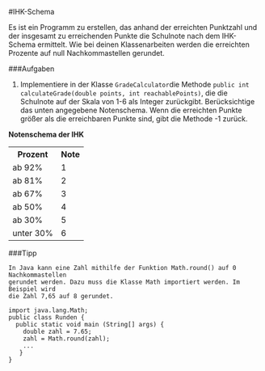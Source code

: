 #IHK-Schema

Es ist ein Programm zu erstellen, das anhand der erreichten Punktzahl und der insgesamt zu erreichenden Punkte die Schulnote nach dem IHK-Schema ermittelt. Wie bei deinen Klassenarbeiten werden die erreichten Prozente auf null Nachkommastellen gerundet.

###Aufgaben
1. Implementiere in der Klasse `GradeCalculator`die Methode `public int calculateGrade(double points, int reachablePoints)`, die die Schulnote auf der Skala von 1-6 als Integer zurückgibt. Berücksichtige das unten angegebene Notenschema. Wenn die erreichten Punkte größer als die erreichbaren Punkte sind, gibt die Methode -1 zurück.

**Notenschema der IHK**

<table>
  <tr>
    <th>Prozent</th>
    <th>Note</th>
  </tr>
  <tr>
    <td>ab 92%</td>
    <td>1</td>
  </tr>
  <tr>
      <td>ab 81%</td>
      <td>2</td>
  </tr>
  <tr>
        <td>ab 67%</td>
        <td>3</td>
  </tr>
  <tr>
        <td>ab 50%</td>
        <td>4</td>
  </tr>
  <tr>
        <td>ab 30%</td>
        <td>5</td>
  </tr>
  <tr>
        <td>unter 30%</td>
        <td>6</td>
  </tr>
</table>

###Tipp
```
In Java kann eine Zahl mithilfe der Funktion Math.round() auf 0 Nachkommastellen
gerundet werden. Dazu muss die Klasse Math importiert werden. Im Beispiel wird 
die Zahl 7,65 auf 8 gerundet.

import java.lang.Math;
public class Runden {
  public static void main (String[] args) {
    double zahl = 7.65;
    zahl = Math.round(zahl); 
    ...
   }
}   

```